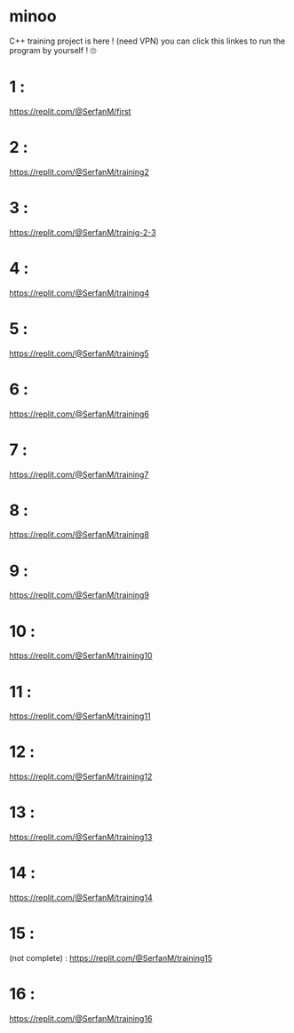 # minoo
C++ training project is here ! (need VPN)
you can click this linkes to run the program by yourself ! 🙄
  # 1 :
 https://replit.com/@SerfanM/first
  # 2 :
 https://replit.com/@SerfanM/training2
  # 3 :
 https://replit.com/@SerfanM/trainig-2-3
  # 4 :
 https://replit.com/@SerfanM/training4
  # 5 :
 https://replit.com/@SerfanM/training5
  # 6 :
  https://replit.com/@SerfanM/training6
  # 7 :
  https://replit.com/@SerfanM/training7
  # 8 :
  https://replit.com/@SerfanM/training8
  # 9 :
  https://replit.com/@SerfanM/training9
  # 10 :
  https://replit.com/@SerfanM/training10
  # 11 :
  https://replit.com/@SerfanM/training11
  # 12 :
  https://replit.com/@SerfanM/training12
  # 13 :
  https://replit.com/@SerfanM/training13
  # 14 :
  https://replit.com/@SerfanM/training14
  # 15 :
  (not complete) : https://replit.com/@SerfanM/training15
  # 16 :
  https://replit.com/@SerfanM/training16
